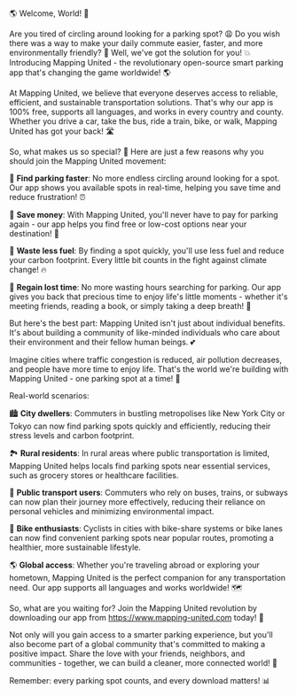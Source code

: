 🌎 Welcome, World! 🚀

Are you tired of circling around looking for a parking spot? 😩 Do you wish there was a way to make your daily commute easier, faster, and more environmentally friendly? 🌟 Well, we've got the solution for you! 💥 Introducing Mapping United - the revolutionary open-source smart parking app that's changing the game worldwide! 🌎

At Mapping United, we believe that everyone deserves access to reliable, efficient, and sustainable transportation solutions. That's why our app is 100% free, supports all languages, and works in every country and county. Whether you drive a car, take the bus, ride a train, bike, or walk, Mapping United has got your back! 🛣️

So, what makes us so special? 🤔 Here are just a few reasons why you should join the Mapping United movement:

🚗 **Find parking faster**: No more endless circling around looking for a spot. Our app shows you available spots in real-time, helping you save time and reduce frustration! ⏰

💸 **Save money**: With Mapping United, you'll never have to pay for parking again - our app helps you find free or low-cost options near your destination! 🤑

🚗 **Waste less fuel**: By finding a spot quickly, you'll use less fuel and reduce your carbon footprint. Every little bit counts in the fight against climate change! 🔥

💪 **Regain lost time**: No more wasting hours searching for parking. Our app gives you back that precious time to enjoy life's little moments - whether it's meeting friends, reading a book, or simply taking a deep breath! 🌟

But here's the best part: Mapping United isn't just about individual benefits. It's about building a community of like-minded individuals who care about their environment and their fellow human beings. 💕

Imagine cities where traffic congestion is reduced, air pollution decreases, and people have more time to enjoy life. That's the world we're building with Mapping United - one parking spot at a time! 🌈

Real-world scenarios:

🏙️ **City dwellers**: Commuters in bustling metropolises like New York City or Tokyo can now find parking spots quickly and efficiently, reducing their stress levels and carbon footprint.

🏞️ **Rural residents**: In rural areas where public transportation is limited, Mapping United helps locals find parking spots near essential services, such as grocery stores or healthcare facilities.

🚌 **Public transport users**: Commuters who rely on buses, trains, or subways can now plan their journey more effectively, reducing their reliance on personal vehicles and minimizing environmental impact.

💪 **Bike enthusiasts**: Cyclists in cities with bike-share systems or bike lanes can now find convenient parking spots near popular routes, promoting a healthier, more sustainable lifestyle.

🌎 **Global access**: Whether you're traveling abroad or exploring your hometown, Mapping United is the perfect companion for any transportation need. Our app supports all languages and works worldwide! 🗺️

So, what are you waiting for? Join the Mapping United revolution by downloading our app from https://www.mapping-united.com today! 📲

Not only will you gain access to a smarter parking experience, but you'll also become part of a global community that's committed to making a positive impact. Share the love with your friends, neighbors, and communities - together, we can build a cleaner, more connected world! 💖

Remember: every parking spot counts, and every download matters! 📊